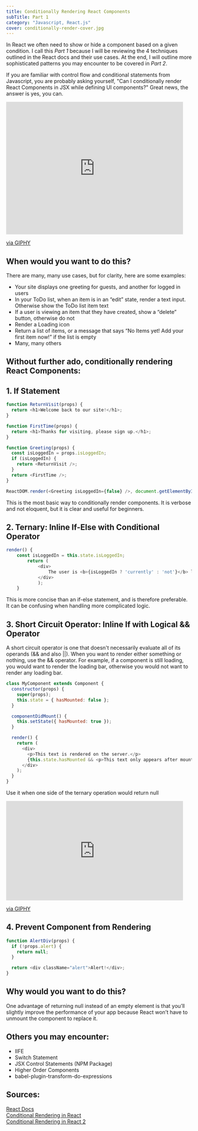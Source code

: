 ```yaml
---
title: Conditionally Rendering React Components 
subTitle: Part 1
category: "Javascript, React.js"
cover: conditionally-render-cover.jpg
---
```


In React we often need to show or hide a component based on a given condition. I call this _Part 1_ because I will be reviewing the 4 techniques outlined in the React docs and their use cases. At the end, I will outline more sophisticated patterns you may encounter to be covered in _Part 2_.

If you are familiar with control flow and conditional statements from Javascript, you are probably asking yourself, "Can I conditionally render React Components in JSX while defining UI components?" Great news, the answer is yes, you can.

<iframe src="https://giphy.com/embed/l3q2Z6S6n38zjPswo" width="480" height="360" frameBorder="0" class="giphy-embed" allowFullScreen></iframe><p><a href="https://giphy.com/gifs/reactionseditor-guy-celebrate-l3q2Z6S6n38zjPswo">via GIPHY</a></p>

## When would you want to do this?

There are many, many use cases, but for clarity, here are some examples:

* Your site displays one greeting for guests, and another for logged in users
* In your ToDo list, when an item is in an “edit” state, render a text input. Otherwise show the ToDo list item text
* If a user is viewing an item that they have created, show a “delete” button, otherwise do not
* Render a Loading icon
* Return a list of items, or a message that says “No Items yet! Add your first item now!” if the list is empty
* Many, many others

## Without further ado, conditionally rendering React Components:

## 1. If Statement

```javascript
function ReturnVisit(props) {
  return <h1>Welcome back to our site!</h1>;
}

function FirstTime(props) {
  return <h1>Thanks for visiting, please sign up.</h1>;
}

function Greeting(props) {
  const isLoggedIn = props.isLoggedIn;
  if (isLoggedIn) {
    return <ReturnVisit />;
  }
  return <FirstTime />;
}

ReactDOM.render(<Greeting isLoggedIn={false} />, document.getElementById("root"));
```

This is the most basic way to conditionally render components. It is verbose and not eloquent, but it is clear and useful for beginners.

## 2. Ternary: Inline If-Else with Conditional Operator

```javascript
render() {
    const isLoggedIn = this.state.isLoggedIn;
        return (
            <div>
                The user is <b>{isLoggedIn ? 'currently' : 'not'}</b> logged in.
            </div>
            );
    }
```

This is more concise than an if-else statement, and is therefore preferable. It can be confusing when handling more complicated logic.

## 3. Short Circuit Operator: Inline If with Logical && Operator

A short circuit operator is one that doesn't necessarily evaluate all of its operands (&& and also ||). When you want to render either something or nothing, use the && operator. For example, if a component is still loading, you would want to render the loading bar, otherwise you would not want to render any loading bar.

```javascript
class MyComponent extends Component {
  constructor(props) {
    super(props);
    this.state = { hasMounted: false };
  }

  componentDidMount() {
    this.setState({ hasMounted: true });
  }

  render() {
    return (
      <div>
        <p>This text is rendered on the server.</p>
        {this.state.hasMounted && <p>This text only appears after mounting.</p>}
      </div>
    );
  }
}
```

Use it when one side of the ternary operation would return null

<iframe src="https://giphy.com/embed/d3esZCZswxLI8UOA" width="480" height="270" frameBorder="0" class="giphy-embed" allowFullScreen></iframe><p><a href="https://giphy.com/gifs/ufc-sport-d3esZCZswxLI8UOA">via GIPHY</a></p>

## 4. Prevent Component from Rendering

```javascript
function AlertDiv(props) {
  if (!props.alert) {
    return null;
  }

  return <div className="alert">Alert!</div>;
}
```

## Why would you want to do this?

One advantage of returning null instead of an empty element is that you’ll slightly improve the performance of your app because React won’t have to unmount the component to replace it.

## Others you may encounter:

* IIFE
* Switch Statement
* JSX Control Statements (NPM Package)
* Higher Order Components
* babel-plugin-transform-do-expressions

## Sources:

[React Docs](https://reactjs.org/docs/conditional-rendering.html)<br>
[Conditional Rendering in React](https://www.robinwieruch.de/conditional-rendering-react/)<br>
[Conditional Rendering in React 2](https://blog.logrocket.com/conditional-rendering-in-react-c6b0e5af381e)
